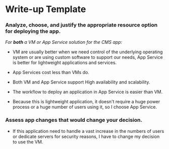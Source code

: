 # Write-up Template

### Analyze, choose, and justify the appropriate resource option for deploying the app.

*For **both** a VM or App Service solution for the CMS app:*
- VM are usually better when we need control of the underlying operating system or are using custom software to support our needs, App Service is better for lightweight applications and services. 
- App Services cost less than VMs do. 
- Both VM and App Service support High availability and scalability. 
- The workflow to deploy an application in App Service is easier than VM.

- Because this is lightweight application, it doesn't require a huge power process or a huge number of users using it, so I choose App Service.

### Assess app changes that would change your decision.

- If this application need to handle a vast increase in the numbers of users or dedicate servers for security reasons, I have to change my decision to use the VM. 